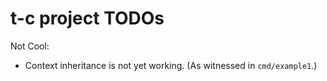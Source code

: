 # t-c project TODOs

Not Cool:

* Context inheritance is not yet working. (As witnessed in `cmd/example1`.)
